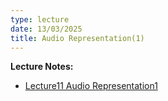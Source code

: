 ```yaml
---
type: lecture
date: 13/03/2025
title: Audio Representation(1)
---
```

**Lecture Notes:**
- [Lecture11 Audio Representation1](https://drive.google.com/file/d/1Zri2bCyfz2lnKAITvDIftHw7xQZOgoNF/view?usp=sharing)
